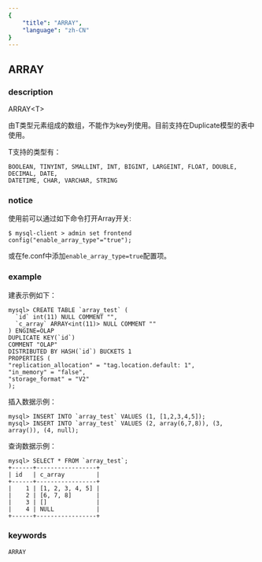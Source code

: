 ```yaml
---
{
    "title": "ARRAY",
    "language": "zh-CN"
}
---
```


<!-- 
Licensed to the Apache Software Foundation (ASF) under one
or more contributor license agreements.  See the NOTICE file
distributed with this work for additional information
regarding copyright ownership.  The ASF licenses this file
to you under the Apache License, Version 2.0 (the
"License"); you may not use this file except in compliance
with the License.  You may obtain a copy of the License at

  http://www.apache.org/licenses/LICENSE-2.0

Unless required by applicable law or agreed to in writing,
software distributed under the License is distributed on an
"AS IS" BASIS, WITHOUT WARRANTIES OR CONDITIONS OF ANY
KIND, either express or implied.  See the License for the
specific language governing permissions and limitations
under the License.
-->

## ARRAY

### description

ARRAY\<T\>

由T类型元素组成的数组，不能作为key列使用。目前支持在Duplicate模型的表中使用。

T支持的类型有：

```
BOOLEAN, TINYINT, SMALLINT, INT, BIGINT, LARGEINT, FLOAT, DOUBLE, DECIMAL, DATE,
DATETIME, CHAR, VARCHAR, STRING
```

### notice

使用前可以通过如下命令打开Array开关:

```
$ mysql-client > admin set frontend config("enable_array_type"="true");
```

或在fe.conf中添加`enable_array_type=true`配置项。

### example

建表示例如下：

```
mysql> CREATE TABLE `array_test` (
  `id` int(11) NULL COMMENT "",
  `c_array` ARRAY<int(11)> NULL COMMENT ""
) ENGINE=OLAP
DUPLICATE KEY(`id`)
COMMENT "OLAP"
DISTRIBUTED BY HASH(`id`) BUCKETS 1
PROPERTIES (
"replication_allocation" = "tag.location.default: 1",
"in_memory" = "false",
"storage_format" = "V2"
);
```

插入数据示例：

```
mysql> INSERT INTO `array_test` VALUES (1, [1,2,3,4,5]);
mysql> INSERT INTO `array_test` VALUES (2, array(6,7,8)), (3, array()), (4, null);
```

查询数据示例：

```
mysql> SELECT * FROM `array_test`;
+------+-----------------+
| id   | c_array         |
+------+-----------------+
|    1 | [1, 2, 3, 4, 5] |
|    2 | [6, 7, 8]       |
|    3 | []              |
|    4 | NULL            |
+------+-----------------+
```

### keywords

    ARRAY
